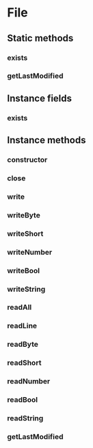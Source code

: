 # File

## Static methods

### exists
### getLastModified

## Instance fields

### exists

## Instance methods

### constructor
### close
### write

### writeByte
### writeShort
### writeNumber
### writeBool
### writeString

### readAll
### readLine

### readByte
### readShort
### readNumber
### readBool
### readString

### getLastModified